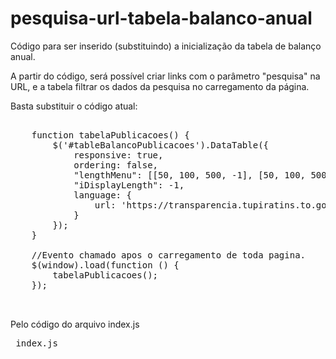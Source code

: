 # pesquisa-url-tabela-balanco-anual
Código para ser inserido (substituindo) a inicialização da tabela de balanço anual.

A partir do código, será possível criar links com o parâmetro "pesquisa" na URL, e a tabela filtrar os dados da pesquisa no carregamento da página.

Basta substituir o código atual:

<pre>

    function tabelaPublicacoes() {
        $('#tableBalancoPublicacoes').DataTable({
            responsive: true,
            ordering: false,
            "lengthMenu": [[50, 100, 500, -1], [50, 100, 500, "Todos"]],
            "iDisplayLength": -1,
            language: {
                url: 'https://transparencia.tupiratins.to.gov.br/componentes/vendors/data-tables/lang/pt-BR.json'
            }
        });
    }

    //Evento chamado apos o carregamento de toda pagina.
    $(window).load(function () {
        tabelaPublicacoes();
    });


</pre>

Pelo código do arquivo index.js
<pre> index.js </pre>
